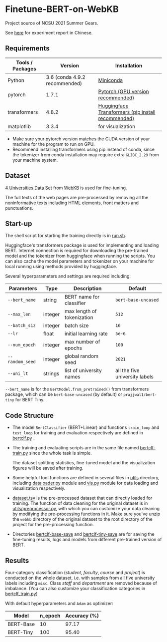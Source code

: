 # Finetune-BERT-on-WebKB

Project source of NCSU 2021 Summer Gears. 

See [here](https://cabinz.github.io/2021summergears/2021/08/07/bert-on-webkb.html) for experiment report in Chinese.



## Requirements

| Tools / Packages | Version                       | Installation                                                 |
| ---------------- | ----------------------------- | ------------------------------------------------------------ |
| Python           | 3.6 (conda 4.9.2 recommended) | [Miniconda](https://docs.conda.io/en/latest/miniconda.html)  |
| pytorch          | 1.7.1                         | [Pytorch (GPU version recommended)](https://pytorch.org/get-started/locally/) |
| transformers     | 4.8.2                         | [Huggingface Transformers (pip install recommended)](https://huggingface.co/transformers/installation.html) |
| matplotlib       | 3.3.4                         | for visualization                                            |

* Make sure your pytorch version matches the CUDA version of your machine for the program to run on GPU.
* Recommend installing transformers using pip instead of conda, since the tokenizer from conda installation may require extra `GLIBC_2.29` from your machine system.



## Dataset

[4 Universities Data Set](http://www.cs.cmu.edu/afs/cs.cmu.edu/project/theo-20/www/data/) from [WebKB](https://www.cs.cmu.edu/~webkb/) is used for fine-tuning.

The full texts of the web pages are pre-processed by removing all the noninformative texts including HTML elements, front matters and punctuations.



## Start-up

The shell script for starting the training directly is in [run.sh](https://github.com/cabinz/Finetune-BERT-on-WebKB/blob/main/run.sh). 

Huggingface's transformers package is used for implementing and loading BERT. Internet connection is required for downloading the pre-trained model and the tokenizer from huggingface when running the scripts. You can also cache the model parameters and tokenizer on your machine for local running using methods provided by huggingface.

Several hyperparameters and settings are required including:

| Parameters      | Type    | Description                | Default                        |
| --------------- | ------- | -------------------------- | ------------------------------ |
| `--bert_name`   | string  | BERT name for classifier   | `bert-base-uncased`            |
| `--max_len`     | integer | max length of tokenization | `512`                          |
| `--batch_siz`   | integer | batch size                 | `16`                           |
| `--lr`          | float   | initial learning rate      | `5e-6`                         |
| `--num_epoch`   | integer | max number of epochs       | `100`                          |
| `--random_seed` | integer | global random seed         | `2021`                         |
| `--uni_lt`      | strings | list of university names   | all the five university labels |

`--bert_name` is for the `BertModel.from_pretrained()` from transformers package, which can be `bert-base-uncased` (by default) or `prajjwal1/bert-tiny` for BERT Tiny.



## Code Structure

* The model `BertClassifier` (BERT+Linear) and functions `train_loop` and `test_loop` for training and evaluation respectively are defined in [bertclf.py](https://github.com/cabinz/Finetune-BERT-on-WebKB/blob/main/bertclf.py) .

* The training and evaluating scripts are in the same file named [bertclf-train.py](https://github.com/cabinz/Finetune-BERT-on-WebKB/blob/main/bertclf-train.py) since the whole task is simple.

  The dataset splitting statistics, fine-tuned model and the visualization figures will be saved after training.

* Some helpful tool functions are defined in several files in [utils](https://github.com/cabinz/Finetune-BERT-on-WebKB/tree/main/utils) directory, including [dataloader.py](https://github.com/cabinz/Finetune-BERT-on-WebKB/blob/main/utils/dataloader.py)  module and [vis.py](https://github.com/cabinz/Finetune-BERT-on-WebKB/blob/main/utils/vis.py) module for data loading and visualization respectively.

* [dataset.tsv](https://github.com/cabinz/Finetune-BERT-on-WebKB/blob/main/dataset.tsv) is the pre-processed dataset that can directly loaded for training. 
  The function of data cleaning for the original dataset is in [utils/preprocessor.py](https://github.com/cabinz/Finetune-BERT-on-WebKB/blob/main/utils/preprocessor.py), with which you can customize your data cleaning by modifying the pre-processing functions in it. Make sure you've unzip the `webkb` directory of the original dataset to the root directory of the project for the pre-processing function.

* Directories [bertclf-base-save](https://github.com/cabinz/Finetune-BERT-on-WebKB/tree/main/bertclf-base-save) and [bertclf-tiny-save](https://github.com/cabinz/Finetune-BERT-on-WebKB/tree/main/bertclf-tiny-save) are for saving the fine-tuning results, logs and models from different pre-trained version of BERT.



## Results

Four-category classification (*student*, *faculty*, *course* and *project*) is conducted on the whole dataset, i.e. with samples from all five university labels including `misc`. Class *staff* and *department* are removed because of imbalance. (You can also customize your classification categories in [bertclf_train.py](https://github.com/cabinz/Finetune-BERT-on-WebKB/blob/main/bertclf-train.py))

With default hyperparameters and `Adam` as optimizer:

| Model     | n_epoch | Accuracy (%) |
| --------- | ------- | ------------ |
| BERT-Base | 10      | 97.17        |
| BERT-Tiny | 100     | 95.40        |
